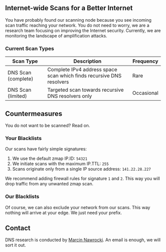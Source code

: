 ## Internet-wide Scans for a Better Internet

You have probably found our scanning node because you see incoming scan traffic reaching your network. You do not need to worry, we are a research team focusing on improving the Internet security. Currently, we are monitoring the landscape of amplification attacks.

### Current Scan Types

Scan Type | Description | Frequency
------------ | ------------- | -----------
DNS Scan (complete) | Complete IPv4 address space scan which finds recursive DNS resolvers | Rare
DNS Scan (limited) | Targeted scan towards recursive DNS resolvers only | Occasional


## Countermeasures

You do not want to be scanned? Read on.

### Your Blacklists

Our scans have fairly simple signatures:

  1.  We use the default zmap IP.ID: `54321`
  2.  We initiate scans with the maximum IP.TTL: `255`
  3.  Scans originate only from a single IP source address: `141.22.28.227`

We recommend adding firewall rules for signature `1` and `2`. This way you will drop traffic from any unwanted zmap scan.

### Our Blacklists

Of course, we can also exclude your network from our scans. This way nothing will arrive at your edge. We just need your prefix.


## Contact

DNS research is conducted by [Marcin Nawrocki](https://www.nawrocki.berlin). An email is enough, we will sort it out.

